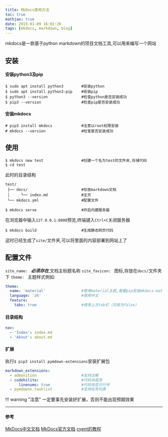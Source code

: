 ```yaml
---
title: MkDocs使用方法
toc: true
mathjax: true
date: 2019-01-09 16:02:20
tags: [mkdocs, markdown, blog]
---
```


mkdocs是一款基于python markdown的项目文档工具,可以用来编写一个网站

<!--more-->
## 安装
#### 安装python3及pip
```shell
$ sudo apt install python3        #安装python
$ sudo apt install python3-pip    #安装pip
$ python3 --version               #检查python是否安装成功
$ pip3 --version                  #检查pip是否安装成功
```
#### 安装mkdocs
```shell
# pip3 install mkdocs             #注意以root权限安装
# mkdocs --version                #检查是否安装成功
```

## 使用
```shell
$ mkdocs new test                 #创建一个名为test的文件夹,存储代码
$ cd test
```
此时的目录结构
```test
test/
 ├── docs/                        #存放markdown文档
 │     └── index.md               #主页
 └── mkdocs.yml                   #配置文件
```
```shell
$ mkdocs serve                    #开启内建服务器
```
在浏览器中输入`127.0.0.1:8000`预览,终端键入`Ctrl+C`关闭服务器
```shell
$ mkdocs build                    #生成静态网页代码
```
这时已经生成了`site/`文件夹,可以将里面的内容部署到网站上了

## 配置文件
`site_name: `  __*必须存在*__,文档主标题名称
`site_favicon: `  图标,存放在`docs/`文件夹下
`theme: `  主题样式例如:
```yaml
theme: 
  name: 'material'                #使用material主题,需要pip安装mkdocs-material
  language: 'zh'                  #使用中文
  feature:
    tabs: true                    #使用上方tab栏（可改为false）
```
#### 目录结构
```yaml
nav:
  - 'Index': index.md
  - 'About': about.md
```
#### 扩展
执行`$ pip3 install pymdown-extensions`安装扩展包
```yaml
markdown_extensions:
  - admonition                    #支持注解
  - codehilite:                   #代码块高亮
      linenums: true              #代码块显示行号
  - pymdownx.tasklist             #支持任务列表
```

!!! warning "注意"
    一定要事先安装好扩展，否则不能出现预期效果

---
#### 参考
[MkDocs中文文档](https://markdown-docs-zh.readthedocs.io/zh_CN/latest/)
[MkDocs官方文档](https://www.mkdocs.org/)
[cyent的教程](https://cyent.github.io/markdown-with-mkdocs-material)